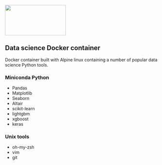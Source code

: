 <img src="https://www.alpinelinux.org/alpinelinux-logo.svg" width="200" height="100">

## Data science Docker container

Docker container built with Alpine linux containing a number of popular data science Python tools.

### Miniconda Python
* Pandas
* Matplotlib
* Seaborn
* Altair
* scikit-learn 
* lightgbm 
* xgboost 
* keras

### Unix tools
* oh-my-zsh
* vim
* git
